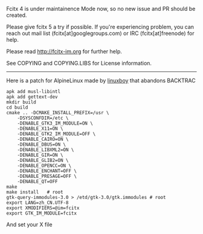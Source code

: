 Fcitx 4 is under maintainence Mode now, so no new issue and PR should be created.

Please give fcitx 5 a try if possible. If you're experiencing problem, you can
reach out mail list (fcitx[at]googlegroups.com) or IRC (fcitx[at]freenode) for help.

Please read http://fcitx-im.org for further help.

See COPYING and COPYING.LIBS for License information.

***

Here is a patch for AlpineLinux  made by [linuxboy](https://www.zhihu.com/people/nniixx) that abandons BACKTRAC

```
apk add musl-libintl
apk add gettext-dev
mkdir build
cd build
cmake .. -DCMAKE_INSTALL_PREFIX=/usr \
	-DSYSCONFDIR=/etc \
	-DENABLE_GTK3_IM_MODULE=ON \
	-DENABLE_X11=ON \
	-DENABLE_GTK2_IM_MODULE=OFF \
	-DENABLE_CAIRO=ON \
	-DENABLE_DBUS=ON \
	-DENABLE_LIBXML2=ON \
	-DENABLE_GIR=ON \
	-DENABLE_GLIB2=ON \
	-DENABLE_OPENCC=ON \
	-DENABLE_ENCHANT=OFF \
	-DENABLE_PRESAGE=OFF \
	-DENABLE_QT=OFF 
make 
make install   # root 
gtk-query-immodules-3.0 > /etd/gtk-3.0/gtk.immodules # root
export LANG=zh_CN.UTF-8
export XMODIFIERS=@im=fcitx
export GTK_IM_MODULE=fcitx
```

And set your X file
